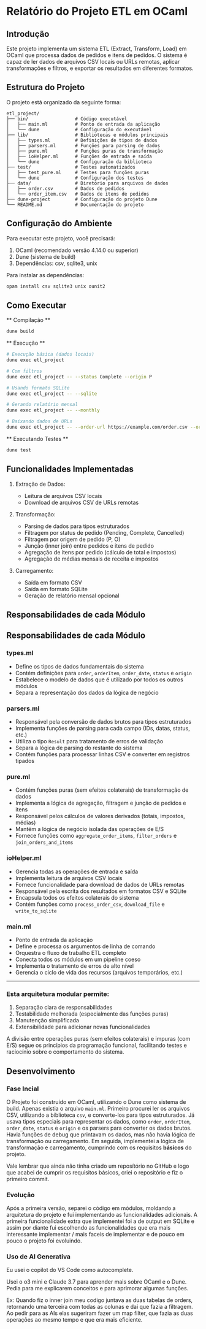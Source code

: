 # Relatório do Projeto ETL em OCaml

## Introdução

Este projeto implementa um sistema ETL (Extract, Transform, Load) em OCaml que processa dados de pedidos e itens de pedidos. O sistema é capaz de ler dados de arquivos CSV locais ou URLs remotas, aplicar transformações e filtros, e exportar os resultados em diferentes formatos.

## Estrutura do Projeto

O projeto está organizado da seguinte forma:

```
etl_project/
├── bin/                 # Código executável
│   ├── main.ml          # Ponto de entrada da aplicação
│   └── dune             # Configuração do executável
├── lib/                 # Bibliotecas e módulos principais
│   ├── types.ml         # Definições de tipos de dados
│   ├── parsers.ml       # Funções para parsing de dados
│   ├── pure.ml          # Funções puras de transformação
│   ├── ioHelper.ml      # Funções de entrada e saída
│   └── dune             # Configuração da biblioteca
├── test/                # Testes automatizados
│   ├── test_pure.ml     # Testes para funções puras
│   └── dune             # Configuração dos testes
├── data/                # Diretório para arquivos de dados
│   ├── order.csv        # Dados de pedidos
│   └── order_item.csv   # Dados de itens de pedidos
├── dune-project         # Configuração do projeto Dune
└── README.md            # Documentação do projeto
```
## Configuração do Ambiente

Para executar este projeto, você precisará:

1. OCaml (recomendado versão 4.14.0 ou superior)
2. Dune (sistema de build)
3. Dependências: csv, sqlite3, unix

Para instalar as dependências: 

```bash
opam install csv sqlite3 unix ounit2
```

## Como Executar

** Compilação **

```bash
dune build
```
** Execução **

```bash
# Execução básica (dados locais)
dune exec etl_project

# Com filtros
dune exec etl_project -- --status Complete --origin P

# Usando formato SQLite
dune exec etl_project -- --sqlite

# Gerando relatório mensal
dune exec etl_project -- --monthly

# Baixando dados de URLs
dune exec etl_project -- --order-url https://example.com/order.csv --order-item-url https://example.com/order_item.csv
```

** Executando Testes **

```bash
dune test
```

## Funcionalidades Implementadas

1. Extração de Dados:
    * Leitura de arquivos CSV locais
    * Download de arquivos CSV de URLs remotas

2. Transformação:
    * Parsing de dados para tipos estruturados
    * Filtragem por status de pedido (Pending, Complete, Cancelled)
    * Filtragem por origem de pedido (P, O)
    * Junção (inner join) entre pedidos e itens de pedido
    * Agregação de itens por pedido (cálculo de total e impostos)
    * Agregação de médias mensais de receita e impostos

3. Carregamento:
    * Saída em formato CSV
    * Saída em formato SQLite
    * Geração de relatório mensal opcional

## Responsabilidades de cada Módulo

## Responsabilidades de cada Módulo

### types.ml
- Define os tipos de dados fundamentais do sistema
- Contém definições para `order`, `orderItem`, `order_date`, `status` e `origin`
- Estabelece o modelo de dados que é utilizado por todos os outros módulos
- Separa a representação dos dados da lógica de negócio

### parsers.ml
- Responsável pela conversão de dados brutos para tipos estruturados
- Implementa funções de parsing para cada campo (IDs, datas, status, etc.)
- Utiliza o tipo `Result` para tratamento de erros de validação
- Separa a lógica de parsing do restante do sistema
- Contém funções para processar linhas CSV e converter em registros tipados

### pure.ml
- Contém funções puras (sem efeitos colaterais) de transformação de dados
- Implementa a lógica de agregação, filtragem e junção de pedidos e itens
- Responsável pelos cálculos de valores derivados (totais, impostos, médias)
- Mantém a lógica de negócio isolada das operações de E/S
- Fornece funções como `aggregate_order_items`, `filter_orders` e `join_orders_and_items`

### ioHelper.ml
- Gerencia todas as operações de entrada e saída
- Implementa leitura de arquivos CSV locais
- Fornece funcionalidade para download de dados de URLs remotas
- Responsável pela escrita dos resultados em formatos CSV e SQLite
- Encapsula todos os efeitos colaterais do sistema
- Contém funções como `process_order_csv`, `download_file` e `write_to_sqlite`

### main.ml
- Ponto de entrada da aplicação
- Define e processa os argumentos de linha de comando
- Orquestra o fluxo de trabalho ETL completo
- Conecta todos os módulos em um pipeline coeso
- Implementa o tratamento de erros de alto nível
- Gerencia o ciclo de vida dos recursos (arquivos temporários, etc.)

---

### Esta arquitetura modular permite:
1. Separação clara de responsabilidades
2. Testabilidade melhorada (especialmente das funções puras)
3. Manutenção simplificada
4. Extensibilidade para adicionar novas funcionalidades

A divisão entre operações puras (sem efeitos colaterais) e impuras (com E/S) segue os princípios da programação funcional, facilitando testes e raciocínio sobre o comportamento do sistema.

## Desenvolvimento

### Fase Incial

O Projeto foi construído em OCaml, utilizando o Dune como sistema de build. Apenas existia o arquivo `main.ml`. Primeiro procurei ler os arquivos CSV, utilizando a biblioteca `csv`, e converte-los para tipos estruturados. Já usava tipos especiais para representar os dados, como `order`, `orderItem`, `order_date`, `status` e `origin` e os parsers para converter os dados brutos. Havia funções de debug que printavam os dados, mas não havia lógica de transformação ou carregamento. Em seguida, implementei a lógica de transformação e carregamento, cumprindo com os requisitos **básicos** do projeto.

Vale lembrar que ainda não tinha criado um reposítório no GitHub e logo que acabei de cumprir os requisitos básicos, criei o repositório e fiz o primeiro commit.

### Evolução

Após a primeira versão, separei o código em módulos, moldando a arquitetura do projeto e fui implementando as funcionalidades adicionais. A primeira funcionalidade extra que implementei foi a de output em SQLite e assim por diante fui escolhendo as funcionalidades que era mais interessante implementar / mais faceis de implementar e de pouco em pouco o projeto foi evoluindo.

### Uso de AI Generativa

Eu usei o copilot do VS Code como autocomplete. 

Usei o o3 mini e Claude 3.7 para aprender mais sobre OCaml e o Dune. Pedia para me explicarem conceitos e para aprimorar algumas funções. 

Ex: Quando fiz o inner join meu codigo juntava as duas tabelas de orders, retornando uma terceira com todas as colunas e dai que fazia a filtragem. Ao pedir para as AIs elas sugeriram fazer um map filter, que fazia as duas operações ao mesmo tempo e que era mais eficiente.